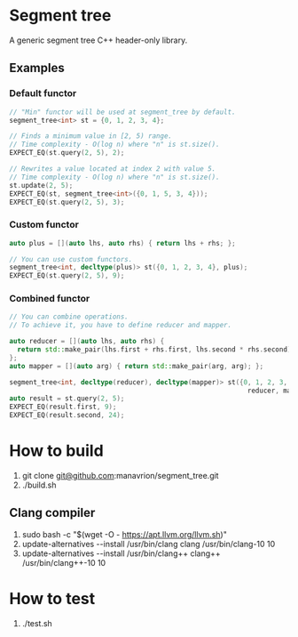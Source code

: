 # Segment tree
A generic segment tree C++ header-only library.

## Examples

### Default functor

```C++
// "Min" functor will be used at segment_tree by default.
segment_tree<int> st = {0, 1, 2, 3, 4};

// Finds a minimum value in [2, 5) range.
// Time complexity - O(log n) where "n" is st.size().
EXPECT_EQ(st.query(2, 5), 2);

// Rewrites a value located at index 2 with value 5.
// Time complexity - O(log n) where "n" is st.size().
st.update(2, 5);
EXPECT_EQ(st, segment_tree<int>({0, 1, 5, 3, 4}));
EXPECT_EQ(st.query(2, 5), 3);
```

### Custom functor

```C++
auto plus = [](auto lhs, auto rhs) { return lhs + rhs; };

// You can use custom functors.
segment_tree<int, decltype(plus)> st({0, 1, 2, 3, 4}, plus);
EXPECT_EQ(st.query(2, 5), 9);
```

### Combined functor

```C++
// You can combine operations.
// To achieve it, you have to define reducer and mapper.

auto reducer = [](auto lhs, auto rhs) {
  return std::make_pair(lhs.first + rhs.first, lhs.second * rhs.second);
};
auto mapper = [](auto arg) { return std::make_pair(arg, arg); };

segment_tree<int, decltype(reducer), decltype(mapper)> st({0, 1, 2, 3, 4},
                                                            reducer, mapper);
auto result = st.query(2, 5);
EXPECT_EQ(result.first, 9);
EXPECT_EQ(result.second, 24);
```

# How to build

1. git clone git@github.com:manavrion/segment_tree.git
2. ./build.sh

## Clang compiler

1. sudo bash -c "$(wget -O - https://apt.llvm.org/llvm.sh)"
2. update-alternatives --install /usr/bin/clang clang /usr/bin/clang-10 10
3. update-alternatives --install /usr/bin/clang++ clang++ /usr/bin/clang++-10 10

# How to test

1. ./test.sh
